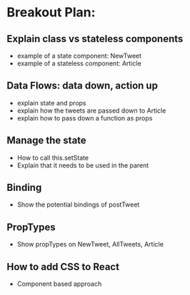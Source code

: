 # Breakout Plan:

## Explain class vs stateless components

- example of a state component: NewTweet
- example of a stateless component: Article

## Data Flows: data down, action up

- explain state and props
- explain how the tweets are passed down to Article
- explain how to pass down a function as props

## Manage the state

- How to call this.setState
- Explain that it needs to be used in the parent

## Binding

- Show the potential bindings of postTweet

## PropTypes

- Show propTypes on NewTweet, AllTweets, Article

## How to add CSS to React

- Component based approach
